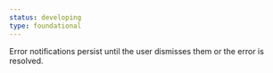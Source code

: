 ```yaml
---
status: developing
type: foundational
---
```


Error notifications persist until the user dismisses them or the error is resolved.